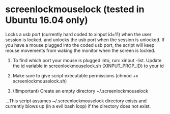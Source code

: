 # screenlockmouselock (tested in Ubuntu 16.04 only)
Locks a usb port (currently hard coded to xinput id=11) when the user session is locked, and unlocks the usb port when the session is unlocked.
If you have a mouse plugged into the coded usb port, the script will keep mouse movements from waking the monitor when the screen is locked.


1. To find which port your mouse is plugged into, run: xinput -list. Update the id variable in screenlockmouselock.sh (XINPUT_PROP_ID) to your id

2. Make sure to give script executable permissions (chmod +x screenlockmouselock.sh)

3. (!!important) Create an empty directory ~/.screenlockmouselock 

...This script assumes ~/.screenlockmouselock directory exists and currently blows up (in a evil bash loop) if the directory does not exist.
